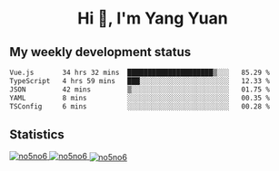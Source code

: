 <h1 align="center">Hi 👋, I'm Yang Yuan</h1>


## My weekly development status
<!--START_SECTION:waka-->

```txt
Vue.js       34 hrs 32 mins  █████████████████████▒░░░   85.29 %
TypeScript   4 hrs 59 mins   ███░░░░░░░░░░░░░░░░░░░░░░   12.33 %
JSON         42 mins         ▒░░░░░░░░░░░░░░░░░░░░░░░░   01.75 %
YAML         8 mins          ░░░░░░░░░░░░░░░░░░░░░░░░░   00.35 %
TSConfig     6 mins          ░░░░░░░░░░░░░░░░░░░░░░░░░   00.28 %
```

<!--END_SECTION:waka-->

## Statistics
<a href="https://github.com/anuraghazra/github-readme-stats">
  <img src="https://github-readme-stats.vercel.app/api/top-langs/?username=no5no6&theme=dracula" alt="no5no6">
</a>
<a href="https://github.com/anuraghazra/github-readme-stats">
  <img src="https://github-readme-stats.vercel.app/api?username=no5no6&show_icons=true&theme=dracula&line_height=40" alt="no5no6">
</a>
<a href="https://github.com/anuraghazra/github-readme-stats">
  <img align="center" src="https://github-readme-streak-stats.herokuapp.com/?user=no5no6&theme=dracula" alt="no5no6" />
</a>